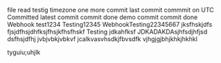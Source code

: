file read
testig timezone
one more commit
last commit
commmit on UTC
Committed
latest commit
commit done
demo commit
commit done
Webhook test1234
Testing12345
WebhookTesting22345667
jksfhskjdfs
fjsjdfhsjdhfksjfhsjkfhsfhskf
Testing
jdkahfksf
JDKADAKDAsjhfsdjhfjsd
dsfhsjdfhj
jvbjvbkjvbkvf
jcalkvasvhsdkjfbvsdfk
vjhgjgjbhjkhkjhkhkl

tyguiu;uhjlk
